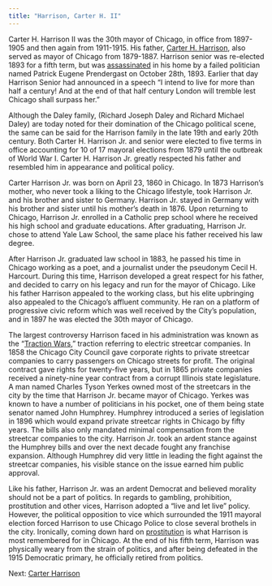 ```yaml
---
title: "Harrison, Carter H. II"
---
```


Carter H. Harrison II was the 30th mayor of Chicago, in office from 1897-1905 and then again from 1911-1915. His father, [Carter H. Harrison](/legal/mayors/harrisonSr/), also served as mayor of Chicago from 1879-1887. Harrison senior was re-elected 1893 for a fifth term, but was [assassinated](http://homicide.northwestern.edu/database/916/?page=1) in his home by a failed politician named Patrick Eugene Prendergast on October 28th, 1893. Earlier that day Harrison Senior had announced in a speech “I intend to live for more than half a century! And at the end of that half century London will tremble lest Chicago shall surpass her.”

Although the Daley family, (Richard Joseph Daley and Richard Michael Daley) are today noted for their domination of the Chicago political scene, the same can be said for the Harrison family in the late 19th and early 20th century. Both Carter H. Harrison Jr. and senior were elected to five terms in office accounting for 10 of 17 mayoral elections from 1879 until the outbreak of World War I. Carter H. Harrison Jr. greatly respected his father and resembled him in appearance and political policy.

Carter Harrison Jr. was born on April 23, 1860 in Chicago. In 1873 Harrison’s mother, who never took a liking to the Chicago lifestyle, took Harrison Jr. and his brother and sister to Germany. Harrison Jr. stayed in Germany with his brother and sister until his mother’s death in 1876. Upon returning to Chicago, Harrison Jr. enrolled in a Catholic prep school where he received his high school and graduate educations. After graduating, Harrison Jr. chose to attend Yale Law School, the same place his father received his law degree.

After Harrison Jr. graduated law school in 1883, he passed his time in Chicago working as a poet, and a journalist under the pseudonym Cecil H. Harcourt. During this time, Harrison developed a great respect for his father, and decided to carry on his legacy and run for the mayor of Chicago. Like his father Harrison appealed to the working class, but his elite upbringing also appealed to the Chicago’s affluent community. He ran on a platform of progressive civic reform which was well received by the City’s population, and in 1897 he was elected the 30th mayor of Chicago.

The largest controversy Harrison faced in his administration was known as the “[Traction Wars](http://www.encyclopedia.chicagohistory.org/pages/1267.html),” traction referring to electric streetcar companies. In 1858 the Chicago City Council gave corporate rights to private streetcar companies to carry passengers on Chicago streets for profit. The original contract gave rights for twenty-five years, but in 1865 private companies received a ninety-nine year contract from a corrupt Illinois state legislature. A man named Charles Tyson Yerkes owned most of the streetcars in the city by the time that Harrison Jr. became mayor of Chicago. Yerkes was known to have a number of politicians in his pocket, one of them being state senator named John Humphrey. Humphrey introduced a series of legislation in 1896 which would expand private streetcar rights in Chicago by fifty years. The bills also only mandated minimal compensation from the streetcar companies to the city. Harrison Jr. took an ardent stance against the Humphrey bills and over the next decade fought any franchise expansion. Although Humphrey did very little in leading the fight against the streetcar companies, his visible stance on the issue earned him public approval.

Like his father, Harrison Jr. was an ardent Democrat and believed morality should not be a part of politics. In regards to gambling, prohibition, prostitution and other vices, Harrison adopted a “live and let live” policy. However, the political opposition to vice which surrounded the 1911 mayoral election forced Harrison to use Chicago Police to close several brothels in the city. Ironically, coming down hard on [prostitution](http://www.encyclopedia.chicagohistory.org/pages/1015.html) is what Harrison is most remembered for in Chicago. At the end of his fifth term, Harrison was physically weary from the strain of politics, and after being defeated in the 1915 Democratic primary, he officially retired from politics.

Next:  [Carter Harrison](/legal/mayors/harrisonSr/)
